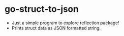 # go-struct-to-json

- Just a simple program to explore reflection package!
- Prints struct data as JSON formatted string. 

